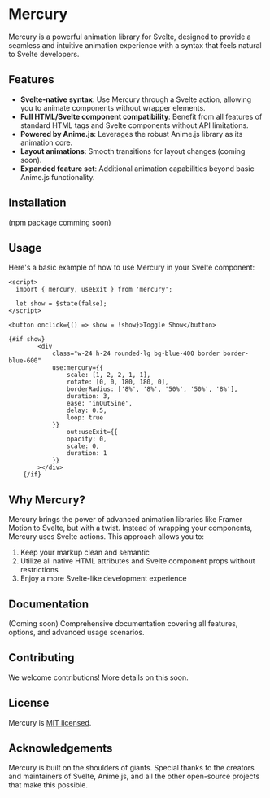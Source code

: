 # Mercury

Mercury is a powerful animation library for Svelte, designed to provide a seamless and intuitive animation experience with a syntax that feels natural to Svelte developers.

## Features

- **Svelte-native syntax**: Use Mercury through a Svelte action, allowing you to animate components without wrapper elements.
- **Full HTML/Svelte component compatibility**: Benefit from all features of standard HTML tags and Svelte components without API limitations.
- **Powered by Anime.js**: Leverages the robust Anime.js library as its animation core.
- **Layout animations**: Smooth transitions for layout changes (coming soon).
- **Expanded feature set**: Additional animation capabilities beyond basic Anime.js functionality.

## Installation
(npm package comming soon)

## Usage

Here's a basic example of how to use Mercury in your Svelte component:

```svelte
<script>
  import { mercury, useExit } from 'mercury';

  let show = $state(false);
</script>

<button onclick={() => show = !show}>Toggle Show</button>

{#if show}
		<div
			class="w-24 h-24 rounded-lg bg-blue-400 border border-blue-600"
			use:mercury={{
				scale: [1, 2, 2, 1, 1],
				rotate: [0, 0, 180, 180, 0],
				borderRadius: ['8%', '8%', '50%', '50%', '8%'],
				duration: 3,
				ease: 'inOutSine',
				delay: 0.5,
				loop: true
			}}
				out:useExit={{
				opacity: 0,
				scale: 0,
				duration: 1
			}}
		></div>
	{/if}
```

## Why Mercury?

Mercury brings the power of advanced animation libraries like Framer Motion to Svelte, but with a twist. Instead of wrapping your components, Mercury uses Svelte actions. This approach allows you to:

1. Keep your markup clean and semantic
2. Utilize all native HTML attributes and Svelte component props without restrictions
3. Enjoy a more Svelte-like development experience

## Documentation

(Coming soon) Comprehensive documentation covering all features, options, and advanced usage scenarios.

## Contributing

We welcome contributions! More details on this soon.

## License

Mercury is [MIT licensed](LICENSE).

## Acknowledgements

Mercury is built on the shoulders of giants. Special thanks to the creators and maintainers of Svelte, Anime.js, and all the other open-source projects that make this possible.
